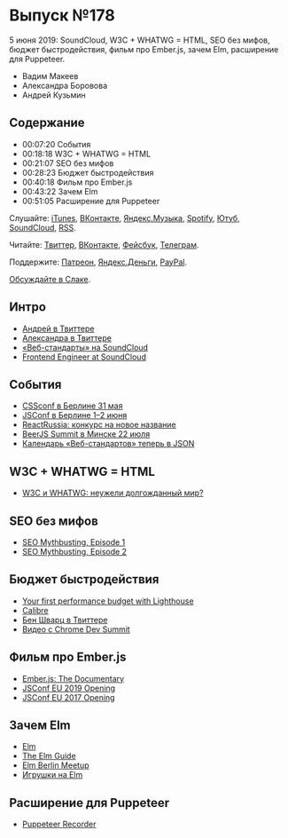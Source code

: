 # Выпуск №178

5 июня 2019: SoundCloud, W3C + WHATWG = HTML, SEO без мифов, бюджет быстродействия, фильм про Ember.js, зачем Elm, расширение для Puppeteer.

- Вадим Макеев
- Александра Боровова
- Андрей Кузьмин

## Содержание

- 00:07:20 События
- 00:18:18 W3C + WHATWG = HTML
- 00:21:07 SEO без мифов
- 00:28:23 Бюджет быстродействия
- 00:40:18 Фильм про Ember.js
- 00:43:22 Зачем Elm
- 00:51:05 Расширение для Puppeteer

Слушайте: [iTunes](https://itunes.apple.com/podcast/id1080500016), [ВКонтакте](https://vk.com/podcasts-32017543), [Яндекс.Музыка](https://music.yandex.ru/album/6245956), [Spotify](https://open.spotify.com/show/3rzAcADjpBpXt73L0epTjV), [Ютуб](https://www.youtube.com/playlist?list=PLMBnwIwFEFHcwuevhsNXkFTcadeX5R1Go), [SoundCloud](https://soundcloud.com/web-standards), [RSS](https://web-standards.ru/podcast/feed/).

Читайте: [Твиттер](https://twitter.com/webstandards_ru), [ВКонтакте](https://vk.com/webstandards_ru), [Фейсбук](https://www.facebook.com/webstandardsru), [Телеграм](https://t.me/webstandards_ru).

Поддержите: [Патреон](https://www.patreon.com/webstandards_ru), [Яндекс.Деньги](https://money.yandex.ru/to/41001119329753), [PayPal](https://www.paypal.me/pepelsbey).

[Обсуждайте в Слаке](http://slack.web-standards.ru/).

## Интро

- [Андрей в Твиттере](https://twitter.com/unsoundscapes)
- [Александра в Твиттере](https://twitter.com/lutien2)
- [«Веб-стандарты» на SoundCloud](https://soundcloud.com/web-standards)
- [Frontend Engineer at SoundCloud](https://jobs.soundcloud.com/job?gh_jid=4255486002)

## События

- [CSSconf в Берлине 31 мая](https://2019.cssconf.eu/)
- [JSConf в Берлине 1–2 июня](https://2019.jsconf.eu/)
- [ReactRussia: конкурс на новое название](https://twitter.com/ReactRussia/status/1134141742511513600)
- [BeerJS Summit в Минске 22 июля](https://beerjssummit.com/)
- [Календарь «Веб-стандартов» теперь в JSON](https://web-standards.ru/calendar.json)

## W3C + WHATWG = HTML

- [W3C и WHATWG: неужели долгожданный мир?](https://css-live.ru/vecssti-s-polej/w3c-i-whatwg-neuzheli-dolgozhdannyj-mir.html)

## SEO без мифов

- [SEO Mythbusting, Episode 1](https://youtu.be/lrIwTzUTEGs)
- [SEO Mythbusting, Episode 2](https://youtu.be/8QeU97wWomQ)

## Бюджет быстродействия

- [Your first performance budget with Lighthouse](https://bitsofco.de/your-first-performance-budget-with-lighthouse/)
- [Calibre](https://calibreapp.com/)
- [Бен Шварц в Твиттере](https://twitter.com/benschwarz)
- [Видео с Chrome Dev Summit](https://www.youtube.com/playlist?list=PLNYkxOF6rcIDjlCx1PcphPpmf43aKOAdF&disable_polymer=true)

## Фильм про Ember.js

- [Ember.js: The Documentary](https://youtu.be/7Ym2ADCn77Q)
- [JSConf EU 2019 Opening](https://youtu.be/o1rzsna263c)
- [JSConf EU 2017 Opening](https://youtu.be/lCn-XCASn98)

## Зачем Elm

- [Elm](https://elm-lang.org/)
- [The Elm Guide](https://guide.elm-lang.org/)
- [Elm Berlin Meetup](https://www.meetup.com/Elm-Berlin/)
- [Игрушки на Elm](https://unsoundscapes.itch.io)

## Расширение для Puppeteer

- [Puppeteer Recorder](https://github.com/checkly/puppeteer-recorder)
